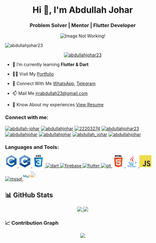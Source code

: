 <h1 align="center">Hi 👋, I'm Abdullah Johar</h1>
<h3 align="center">Problem Solver | Mentor | Flutter Developer</h3>

<p align="center">
    <img src="https://camo.githubusercontent.com/2366b34bb903c09617990fb5fff4622f3e941349e846ddb7e73df872a9d21233/68747470733a2f2f63646e2e6472696262626c652e636f6d2f75736572732f3733303730332f73637265656e73686f74732f363538313234332f6176656e746f2e676966" width="400" height="300" alt="Image Not Working!">
</p>

<p align="left"> <img src="https://komarev.com/ghpvc/?username=abdullahjohar23&label=Profile%20views&color=0e75b6&style=flat" alt="abdullahjohar23" /> </p>

<p align="center"> <a href="https://github.com/ryo-ma/github-profile-trophy"><img src="https://github-profile-trophy.vercel.app/?username=abdullahjohar23" alt="abdullahjohar23" /></a> </p>

- 🌱 I’m currently learning **Flutter & Dart**

- 👨‍💻 Visit My [Portfolio](https://abdullahjohar-portfolio.netlify.app)

- 📱 Connect With Me [WhatsApp](https://wa.me/8801705336048), [Telegram](https://t.me/abdullahjohar23)

- 📫 Mail Me [jrrabdullah23@gmail.com](https://mail.google.com/mail/?view=cm&fs=1&to=jrrabdullah23@gmail.com)

- 📄 Know About my experiences [View Resume](https://drive.google.com/drive/folders/1Ryla_FSZrqKBYpVUOfaXDq-DxnnffhaZ?usp=sharing)

<h3 align="left">Connect with me:</h3>
<p align="left">
<a href="https://linkedin.com/in/abdullah-johar" target="blank"><img align="center" src="https://raw.githubusercontent.com/rahuldkjain/github-profile-readme-generator/master/src/images/icons/Social/linked-in-alt.svg" alt="abdullah-johar" height="30" width="40" /></a>
<a href="https://www.leetcode.com/abdullahjohar" target="blank"><img align="center" src="https://raw.githubusercontent.com/rahuldkjain/github-profile-readme-generator/master/src/images/icons/Social/leet-code.svg" alt="abdullahjohar" height="30" width="40" /></a>
<a href="https://stackoverflow.com/users/22203274" target="blank"><img align="center" src="https://raw.githubusercontent.com/rahuldkjain/github-profile-readme-generator/master/src/images/icons/Social/stack-overflow.svg" alt="22203274" height="30" width="40" /></a>
<a href="https://www.youtube.com/@abdullahjohar23" target="blank"><img align="center" src="https://raw.githubusercontent.com/rahuldkjain/github-profile-readme-generator/master/src/images/icons/Social/youtube.svg" alt="abdullahjohar23" height="30" width="40" /></a>
<a href="https://www.codechef.com/users/abdullahjohar" target="blank"><img align="center" src="https://cdn.jsdelivr.net/npm/simple-icons@3.1.0/icons/codechef.svg" alt="abdullahjohar" height="30" width="40" /></a>
<a href="https://www.hackerrank.com/abdullahjohar" target="blank"><img align="center" src="https://raw.githubusercontent.com/rahuldkjain/github-profile-readme-generator/master/src/images/icons/Social/hackerrank.svg" alt="abdullahjohar" height="30" width="40" /></a>
<a href="https://codeforces.com/profile/abdullah_johar" target="blank"><img align="center" src="https://raw.githubusercontent.com/rahuldkjain/github-profile-readme-generator/master/src/images/icons/Social/codeforces.svg" alt="abdullah_johar" height="30" width="40" /></a>
<a href="https://auth.geeksforgeeks.org/user/abdullahjohar" target="blank"><img align="center" src="https://raw.githubusercontent.com/rahuldkjain/github-profile-readme-generator/master/src/images/icons/Social/geeks-for-geeks.svg" alt="abdullahjohar" height="30" width="40" /></a>
</p>

<h3 align="left">Languages and Tools:</h3>
<p align="left"> <a href="https://www.cprogramming.com/" target="_blank" rel="noreferrer"> <img src="https://raw.githubusercontent.com/devicons/devicon/master/icons/c/c-original.svg" alt="c" width="40" height="40"/> </a> <a href="https://www.w3schools.com/cpp/" target="_blank" rel="noreferrer"> <img src="https://raw.githubusercontent.com/devicons/devicon/master/icons/cplusplus/cplusplus-original.svg" alt="cplusplus" width="40" height="40"/> </a> <a href="https://www.w3schools.com/css/" target="_blank" rel="noreferrer"> <img src="https://raw.githubusercontent.com/devicons/devicon/master/icons/css3/css3-original-wordmark.svg" alt="css3" width="40" height="40"/> </a> <a href="https://dart.dev" target="_blank" rel="noreferrer"> <img src="https://www.vectorlogo.zone/logos/dartlang/dartlang-icon.svg" alt="dart" width="40" height="40"/> </a> <a href="https://firebase.google.com/" target="_blank" rel="noreferrer"> <img src="https://www.vectorlogo.zone/logos/firebase/firebase-icon.svg" alt="firebase" width="40" height="40"/> </a> <a href="https://flutter.dev" target="_blank" rel="noreferrer"> <img src="https://www.vectorlogo.zone/logos/flutterio/flutterio-icon.svg" alt="flutter" width="40" height="40"/> </a> <a href="https://git-scm.com/" target="_blank" rel="noreferrer"> <img src="https://www.vectorlogo.zone/logos/git-scm/git-scm-icon.svg" alt="git" width="40" height="40"/> </a> <a href="https://www.w3.org/html/" target="_blank" rel="noreferrer"> <img src="https://raw.githubusercontent.com/devicons/devicon/master/icons/html5/html5-original-wordmark.svg" alt="html5" width="40" height="40"/> </a> <a href="https://www.java.com" target="_blank" rel="noreferrer"> <img src="https://raw.githubusercontent.com/devicons/devicon/master/icons/java/java-original.svg" alt="java" width="40" height="40"/> </a> <a href="https://developer.mozilla.org/en-US/docs/Web/JavaScript" target="_blank" rel="noreferrer"> <img src="https://raw.githubusercontent.com/devicons/devicon/master/icons/javascript/javascript-original.svg" alt="javascript" width="40" height="40"/> </a> <a href="https://www.microsoft.com/en-us/sql-server" target="_blank" rel="noreferrer"> <img src="https://www.svgrepo.com/show/303229/microsoft-sql-server-logo.svg" alt="mssql" width="40" height="40"/> </a> <a href="https://www.mysql.com/" target="_blank" rel="noreferrer"> <img src="https://raw.githubusercontent.com/devicons/devicon/master/icons/mysql/mysql-original-wordmark.svg" alt="mysql" width="40" height="40"/> </a> </p>

## 📊 GitHub Stats

<p align="center">
  <a href="https://github.com/abdullahjohar23">
    <img height="180em" src="https://github-readme-stats.vercel.app/api?username=abdullahjohar23&show_icons=true&theme=dark&include_all_commits=true&count_private=true" />
    <img height="180em" src="https://github-readme-stats.vercel.app/api/top-langs/?username=abdullahjohar23&layout=compact&theme=dark" />
  </a>
</p>


### 📈 Contribution Graph
<p align="center">
  <a href="https://github.com/abdullahjohar23">
    <img src="https://github-readme-activity-graph.vercel.app/graph?username=abdullahjohar23&theme=react-dark" />
  </a>
</p>
